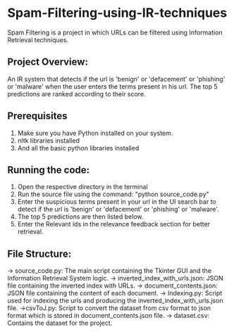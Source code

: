 # Spam-Filtering-using-IR-techniques
Spam Filtering is a project in which URLs can be filtered using Information Retrieval techniques.


## Project Overview:

An IR system that detects if the url is 'benign' or 'defacement' or 'phishing' or 'malware' when the user enters the terms present in his url. The top 5 predictions are ranked according to their score.

## Prerequisites

1. Make sure you have Python installed on your system.
2. nltk libraries installed
3. And all the basic python libraries installed

## Running the code:
1. Open the respective directory in the terminal
2. Run the source file using the command: "python source_code.py"
3. Enter the suspicious terms present in your url in the UI search bar to detect if the    url is 'benign' or 'defacement' or 'phishing' or 'malware'.
4. The top 5 predictions are then listed below.
5. Enter the Relevant ids in the relevance feedback section for better retrieval.

## File Structure:
-> source_code.py: The main script containing the Tkinter GUI and the Information Retrieval System logic.
-> inverted_index_with_urls.json: JSON file containing the inverted index with URLs.
-> document_contents.json: JSON file containing the content of each document.
-> Indexing.py: Script used for indexing the urls and producing the inverted_index_with_urls.json file.
->csvToJ.py: Script to convert the dataset from csv format to json format which is stored in document_contents.json file.
-> dataset.csv: Contains the dataset for the project.
